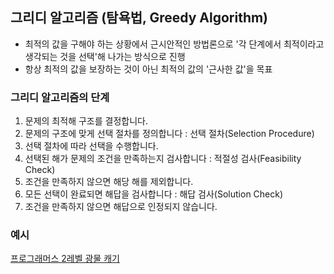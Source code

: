 ## 그리디 알고리즘 (탐욕법, Greedy Algorithm)
- 최적의 값을 구해야 하는 상황에서 근시안적인 방법론으로 '각 단계에서 최적이라고 생각되는 것을 선택'해 나가는 방식으로 진행
- 항상 최적의 값을 보장하는 것이 아닌 최적의 값의 '근사한 값'을 목표

### 그리디 알고리즘의 단계
1. 문제의 최적해 구조를 결정합니다.
2. 문제의 구조에 맞게 선택 절차를 정의합니다 : 선택 절차(Selection Procedure)
3. 선택 절차에 따라 선택을 수행합니다.
4. 선택된 해가 문제의 조건을 만족하는지 검사합니다 : 적절성 검사(Feasibility Check)
5. 조건을 만족하지 않으면 해당 해를 제외합니다.
6. 모든 선택이 완료되면 해답을 검사합니다 : 해답 검사(Solution Check)
7. 조건을 만족하지 않으면 해답으로 인정되지 않습니다.

### 예시
[프로그래머스 2레벨 광물 캐기](GreedyAlgorithm.java)